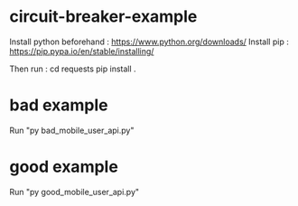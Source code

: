 # circuit-breaker-example
Install python beforehand : https://www.python.org/downloads/
Install pip : https://pip.pypa.io/en/stable/installing/

Then run :
    cd requests
    pip install .

# bad example
Run "py bad_mobile_user_api.py"

# good example
Run "py good_mobile_user_api.py"